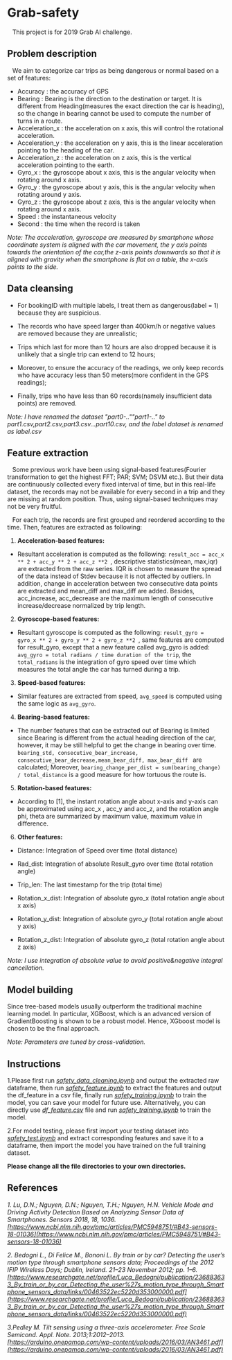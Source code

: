 # Grab-safety

&nbsp;&nbsp;&nbsp;This project is for 2019 Grab AI challenge.

## Problem description

&nbsp;&nbsp;&nbsp;We aim to categorize car trips as being dangerous or normal based on a set of features:
- Accuracy : the accuracy of GPS
- Bearing : Bearing is the direction to the destination or target. It is different from Heading(measures the exact direction the car is heading), so the change in bearing cannot be used to compute the number of turns in a route.
- Acceleration_x : the acceleration on x axis, this will control the rotational acceleration.
- Acceleration_y : the acceleration on y axis, this is the linear acceleration pointing to the heading of the car.
- Acceleration_z : the acceleration on z axis, this is the vertical acceleration pointing to the earth.  
- Gyro_x : the gyroscope about x axis, this is the angular velocity when rotating around x axis.
- Gyro_y : the gyroscope about y axis, this is the angular velocity when rotating around y axis.
- Gyro_z : the gyroscope about z axis, this is the angular velocity when rotating around x axis.
- Speed : the instantaneous velocity
- Second : the time when the record is taken

*Note: The acceleration, gyroscope are measured by smartphone whose coordinate system is aligned with the car movement, the y axis points towards the orientation of the car,the z-axis points downwards so that it is aligned with gravity when the smartphone is flat on a table, the x-axis points to the side.*

## Data cleansing

* For bookingID with multiple labels, I treat them as dangerous(label = 1) because they are suspicious. 

* The records who have speed larger than 400km/h or negative values are removed because they are unrealistic;

* Trips which last for more than 12 hours are also dropped because it is unlikely that a single trip can extend to 12 hours;

* Moreover, to ensure the accuracy of the readings, we only keep records who have accuracy less than 50 meters(more confident in the GPS readings);

* Finally, trips who have less than 60 records(namely insufficient data points) are removed.

*Note: I have renamed the dataset "part0-..""part1-.."  to part1.csv,part2.csv,part3.csv...part10.csv, and the label dataset is renamed as label.csv*

## Feature extraction

&nbsp;&nbsp;&nbsp;Some previous work have been using signal-based features(Fourier transformation to get the highest FFT; PAR; SVM; DSVM etc.). But their data are continuously collected every fixed interval of time, but in this real-life dataset, the records may not be available for every second in a trip and they are missing at random position. Thus, using signal-based techniques may not be very fruitful. 

&nbsp;&nbsp;&nbsp;For each trip, the records are first grouped and reordered according to the time. Then, features are extracted as following:

1. **Acceleration-based features:**

 - Resultant acceleration is computed as the following: `result_acc = acc_x ** 2 + acc_y ** 2 + acc_z **2 `, descriptive statistics(mean, max,iqr) are extracted from the raw series. IQR is chosen to measure the spread of the data instead of Stdev because it is not affected by outliers. In addition, change in acceleration between two consecutive data points are extracted and mean_diff and max_diff are added. Besides, acc_increase, acc_decrease are the maximum length of consecutive increase/decrease normalized by trip length. 
  
2. **Gyroscope-based features:**

- Resultant gyroscope is computed as the following: `result_gyro = gyro_x ** 2 + gyro_y ** 2 + gyro_z **2 `, same features are computed for result_gyro, except that a new feature called avg_gyro is added: `avg_gyro = total radians / time duration of the trip`, the `total_radians` is the integration of gyro speed over time which measures the total angle the car has turned during a trip.

3. **Speed-based features:**

- Similar features are extracted from speed, `avg_speed` is computed using the same logic as `avg_gyro`.

4. **Bearing-based features:**
  
- The number features that can be extracted out of Bearing is limited since Bearing is different from the actual heading direction of the car, however, it may be still helpful to get the change in bearing over time. `bearing_std, consecutive_bear_increase, consecutive_bear_decrease,mean_bear_diff, max_bear_diff ` are calculated; Moreover, `bearing_change_per_dist = sum(bearing_change) / total_distance` is a good measure for how tortuous the route is. 

5. **Rotation-based features:**

- According to [1], the instant rotation angle about x-axis and y-axis can be approximated using acc_x , acc_y and acc_z, and the rotation angle phi, theta are summarized by maximum value, maximum value in difference. 

6. **Other features:**

- Distance: Integration of Speed over time (total distance)

- Rad_dist: Integration of absolute Result_gyro over time (total rotation angle)

- Trip_len: The last timestamp for the trip (total time)

- Rotation_x_dist: Integration of absolute gyro_x (total rotation angle about x axis)

- Rotation_y_dist: Integration of absolute gyro_y (total rotation angle about y axis)

- Rotation_z_dist: Integration of absolute gyro_z (total rotation angle about z axis)

*Note: I use integration of absolute value to avoid positive&negative integral cancellation.*

## Model building

Since tree-based models usually outperform the traditional machine learning model. In particular, XGBoost, which is an advanced version of GradientBoosting is shown to be a robust model. Hence, XGboost model is chosen to be the final approach.

*Note: Parameters are tuned by cross-validation.*

## Instructions

1.Please first run [*safety_data_cleaning.ipynb*](https://github.com/lindsey98/Grab-safety/blob/master/Safety_data_cleansing.ipynb) and output the extracted raw dataframe, then run [*safety_feature.ipynb*](https://github.com/lindsey98/Grab-safety/blob/master/safety_feature_engineering.ipynb) to extract the features and output the df_feature in a csv file, finally run [*safety_training.ipynb*](https://github.com/lindsey98/Grab-safety/blob/master/Safety_training.ipynb) to train the model, you can save your model for future use. Alternatively, you can directly use [*df_feature.csv*](https://github.com/lindsey98/Grab-safety/blob/master/df_feature.csv) file and run [*safety_training.ipynb*](https://github.com/lindsey98/Grab-safety/blob/master/Safety_training.ipynb) to train the model. 

2.For model testing, please first import your testing dataset into [*safety_test.ipynb*](master/safety_test.ipynb) and extract corresponding features and save it to a dataframe, then import the model you have trained on the full training dataset.

**Please change all the file directories to your own directories.**

## References

*1. Lu, D.N.; Nguyen, D.N.; Nguyen, T.H.; Nguyen, H.N. Vehicle Mode and Driving Activity Detection Based
on Analyzing Sensor Data of Smartphones. Sensors 2018, 18, 1036. [https://www.ncbi.nlm.nih.gov/pmc/articles/PMC5948751/#B43-sensors-18-01036](https://www.ncbi.nlm.nih.gov/pmc/articles/PMC5948751/#B43-sensors-18-01036)*

*2. Bedogni L., Di Felice M., Bononi L. By train or by car? Detecting the user’s motion type through smartphone sensors data; Proceedings of the 2012 IFIP Wireless Days; Dublin, Ireland. 21–23 November 2012; pp. 1–6.[https://www.researchgate.net/profile/Luca_Bedogni/publication/236883633_By_train_or_by_car_Detecting_the_user%27s_motion_type_through_Smartphone_sensors_data/links/00463522ec5220d353000000.pdf](https://www.researchgate.net/profile/Luca_Bedogni/publication/236883633_By_train_or_by_car_Detecting_the_user%27s_motion_type_through_Smartphone_sensors_data/links/00463522ec5220d353000000.pdf)*

*3.Pedley M. Tilt sensing using a three-axis accelerometer. Free Scale Semicond. Appl. Note. 2013;1:2012–2013.[https://arduino.onepamop.com/wp-content/uploads/2016/03/AN3461.pdf](https://arduino.onepamop.com/wp-content/uploads/2016/03/AN3461.pdf)*
